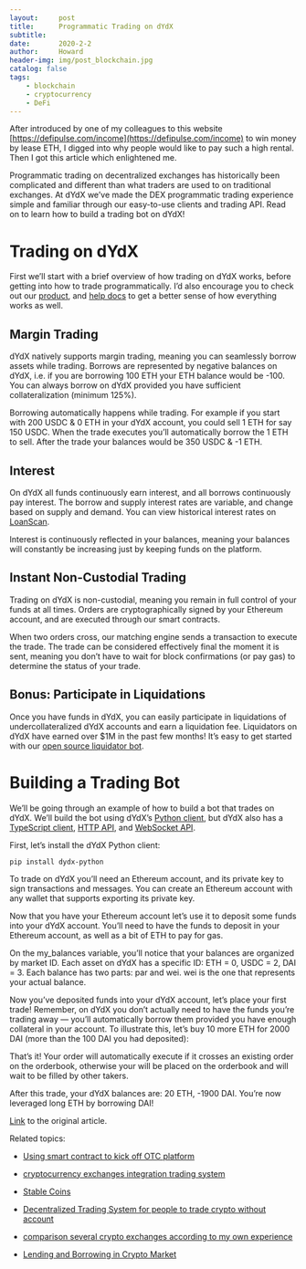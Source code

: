 ```yaml
---
layout:     post
title:      Programmatic Trading on dYdX
subtitle:   
date:       2020-2-2
author:     Howard
header-img: img/post_blockchain.jpg
catalog: false
tags:
    - blockchain
    - cryptocurrency
    - DeFi
---
```



After introduced by one of my colleagues to this website [https://defipulse.com/income](https://defipulse.com/income) to win money by lease ETH, I digged into why people would like to pay such a high rental. Then I got this article which enlightened me. 



Programmatic trading on decentralized exchanges has historically been complicated and different than what traders are used to on traditional exchanges. At dYdX we’ve made the DEX programmatic trading experience simple and familiar through our easy-to-use clients and trading API. Read on to learn how to build a trading bot on dYdX!



# Trading on dYdX

First we’ll start with a brief overview of how trading on dYdX works, before getting into how to trade programmatically. I’d also encourage you to check out our [product](https://trade.dydx.exchange/), and [help docs](https://help.dydx.exchange/) to get a better sense of how everything works as well.

## Margin Trading

dYdX natively supports margin trading, meaning you can seamlessly borrow assets while trading. Borrows are represented by negative balances on dYdX, i.e. if you are borrowing 100 ETH your ETH balance would be -100. You can always borrow on dYdX provided you have sufficient collateralization (minimum 125%).

Borrowing automatically happens while trading. For example if you start with 200 USDC & 0 ETH in your dYdX account, you could sell 1 ETH for say 150 USDC. When the trade executes you’ll automatically borrow the 1 ETH to sell. After the trade your balances would be 350 USDC & -1 ETH.

## Interest

On dYdX all funds continuously earn interest, and all borrows continuously pay interest. The borrow and supply interest rates are variable, and change based on supply and demand. You can view historical interest rates on [LoanScan](https://loanscan.io/earn/historical).

Interest is continuously reflected in your balances, meaning your balances will constantly be increasing just by keeping funds on the platform.

## Instant Non-Custodial Trading

Trading on dYdX is non-custodial, meaning you remain in full control of your funds at all times. Orders are cryptographically signed by your Ethereum account, and are executed through our smart contracts.

When two orders cross, our matching engine sends a transaction to execute the trade. The trade can be considered effectively final the moment it is sent, meaning you don’t have to wait for block confirmations (or pay gas) to determine the status of your trade.

## Bonus: Participate in Liquidations

Once you have funds in dYdX, you can easily participate in liquidations of undercollateralized dYdX accounts and earn a liquidation fee. Liquidators on dYdX have earned over $1M in the past few months! It’s easy to get started with our [open source liquidator bot](https://github.com/dydxprotocol/liquidator).

# Building a Trading Bot

We’ll be going through an example of how to build a bot that trades on dYdX. We’ll build the bot using dYdX’s [Python client](https://docs.dydx.exchange/#/python), but dYdX also has a [TypeScript client](https://docs.dydx.exchange/#/typescript), [HTTP API](https://docs.dydx.exchange/#/api), and [WebSocket API](https://docs.dydx.exchange/#/websocket).

First, let’s install the dYdX Python client:

```
pip install dydx-python
```

To trade on dYdX you’ll need an Ethereum account, and its private key to sign transactions and messages. You can create an Ethereum account with any wallet that supports exporting its private key.

Now that you have your Ethereum account let’s use it to deposit some funds into your dYdX account. You’ll need to have the funds to deposit in your Ethereum account, as well as a bit of ETH to pay for gas.



On the my_balances variable, you’ll notice that your balances are organized by market ID. Each asset on dYdX has a specific ID: ETH = 0, USDC = 2, DAI = 3. Each balance has two parts: par and wei. wei is the one that represents your actual balance.

Now you’ve deposited funds into your dYdX account, let’s place your first trade! Remember, on dYdX you don’t actually need to have the funds you’re trading away — you’ll automatically borrow them provided you have enough collateral in your account. To illustrate this, let’s buy 10 more ETH for 2000 DAI (more than the 100 DAI you had deposited):


That’s it! Your order will automatically execute if it crosses an existing order on the orderbook, otherwise your will be placed on the orderbook and will wait to be filled by other takers.

After this trade, your dYdX balances are: 20 ETH, -1900 DAI. You’re now leveraged long ETH by borrowing DAI!



[Link](https://medium.com/dydxderivatives/programatic-trading-on-dydx-4c74b8e86d88) to the original article.



Related topics:


- [Using smart contract to kick off OTC platform](http://engineerman.club/2018/12/30/Using-smart-contract-to-kick-off-OTC-platform/)

- [cryptocurrency exchanges integration trading system](http://engineerman.club/2018/12/06/cryptocurrency-exchanges-integration-trading-system/)

- [Stable Coins](http://engineerman.club/2018/12/06/Stable-Coins/)

- [Decentralized Trading System for people to trade crypto without account](http://engineerman.club/2018/12/06/Decentralized-Trading-System-for-people-to-trade-crypto-without-account/)

- [comparison several crypto exchanges according to my own experience](http://engineerman.club/2017/12/05/comparison-several-crypto-exchanges-according-to-my-own-experience/)

- [Lending and Borrowing in Crypto Market](http://engineerman.club/2020/02/02/NFT-Valuation/)